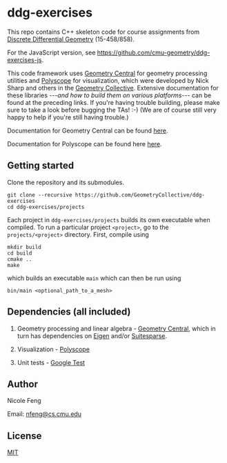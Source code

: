 # ddg-exercises

This repo contains C++ skeleton code for course assignments from [Discrete Differential Geometry](https://brickisland.net/DDGSpring2020/) (15-458/858).

For the JavaScript version, see https://github.com/cmu-geometry/ddg-exercises-js.

This code framework uses [Geometry Central](https://github.com/nmwsharp/geometry-central) for geometry processing utilities and [Polyscope](https://github.com/nmwsharp/polyscope) for visualization, which were developed by Nick Sharp and others in the [Geometry Collective](http://geometry.cs.cmu.edu/). Extensive documentation for these libraries ---_and how to build them on various platforms_--- can be found at the preceding links. If you're having trouble building, please make sure to take a look before bugging the TAs! :-) (We are of course still very happy to help if you're still having trouble.)

Documentation for Geometry Central can be found [here](https://geometry-central.net/).

Documentation for Polyscope can be found here [here](https://polyscope.run/).

## Getting started

Clone the repository and its submodules.

```
git clone --recursive https://github.com/GeometryCollective/ddg-exercises
cd ddg-exercises/projects
```

Each project in `ddg-exercises/projects` builds its own executable when compiled. To
run a particular project `<project>`, go to the `projects/<project>` directory. First, compile using

```
mkdir build
cd build
cmake ..
make
```

which builds an executable `main` which can then be run using

```
bin/main <optional_path_to_a_mesh>
```

## Dependencies (all included)

1. Geometry processing and linear algebra - [Geometry Central](https://github.com/nmwsharp/geometry-central), which in turn has dependencies on [Eigen](https://eigen.tuxfamily.org) and/or [Suitesparse](https://people.engr.tamu.edu/davis/suitesparse.html).

2. Visualization - [Polyscope](https://github.com/nmwsharp/polyscope)

3. Unit tests - [Google Test](https://github.com/google/googletest)

## Author

Nicole Feng

Email: nfeng@cs.cmu.edu

## License

[MIT](https://opensource.org/licenses/MIT)
